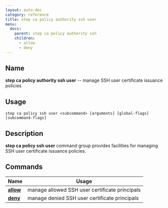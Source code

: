 ```yaml
---
layout: auto-doc
category: reference
title: step ca policy authority ssh user
menu:
  docs:
    parent: step ca policy authority ssh
    children:
      - allow
      - deny
---
```


## Name
**step ca policy authority ssh user** -- manage SSH user certificate issuance policies

## Usage

```raw
step ca policy ssh user <subcommand> [arguments] [global-flags] [subcommand-flags]
```

## Description

**step ca policy ssh user** command group provides facilities for managing SSH user certificate issuance policies.

## Commands


| Name | Usage |
|---|---|
| **[allow](allow/)** | manage allowed SSH user certificate principals |
| **[deny](deny/)** | manage denied SSH user certificate principals |

